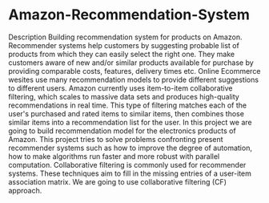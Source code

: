 # Amazon-Recommendation-System
Description
Building recommendation system for products on Amazon.
Recommender systems help customers by suggesting probable list of products from which they can easily select the right one. They make customers aware of new and/or similar products available for purchase by providing comparable costs, features, delivery times etc.
Online Ecommerce wesites use many recommendation models to provide different suggestions to different users.
Amazon currently uses item-to-item collaborative filtering, which scales to massive data sets and produces high-quality recommendations in real time. This type of filtering matches each of the user's purchased and rated items to similar items, then combines those similar items into a recommendation list for the user. In this project we are going to build recommendation model for the electronics products of Amazon.
This project tries to solve problems confronting present recommender systems such as how to improve the degree of automation, how to make algorithms run faster and more robust with parallel computation.
Collaborative filtering is commonly used for recommender systems. These techniques aim to fill in the missing entries of a user-item association matrix. We are going to use collaborative filtering (CF) approach.
